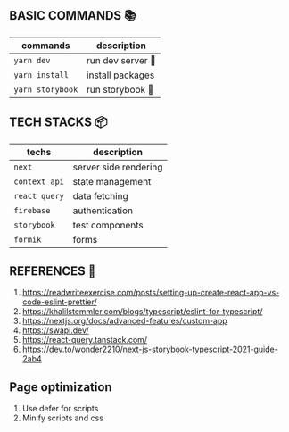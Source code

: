 ## BASIC COMMANDS :books:
|     commands    |  description       |
|-----------------|--------------------|
| `yarn dev`      | run dev server 🏃  |
| `yarn install`  | install packages   |
| `yarn storybook`| run storybook   🏃 |


## TECH STACKS 📦 
|  techs               |   description          |
|----------------------|------------------------|
| `next`               |  server side rendering |
| `context api`        |  state management      |
| `react query`        |  data fetching         |
| `firebase`           |  authentication        |
| `storybook`          |  test components       |
| `formik`             |  forms                 |

## REFERENCES :book:
1. https://readwriteexercise.com/posts/setting-up-create-react-app-vs-code-eslint-prettier/
2. https://khalilstemmler.com/blogs/typescript/eslint-for-typescript/
3. https://nextjs.org/docs/advanced-features/custom-app
4. https://swapi.dev/
5. https://react-query.tanstack.com/
6. https://dev.to/wonder2210/next-js-storybook-typescript-2021-guide-2ab4

## Page optimization
1. Use defer for scripts
2. Minify scripts and css




